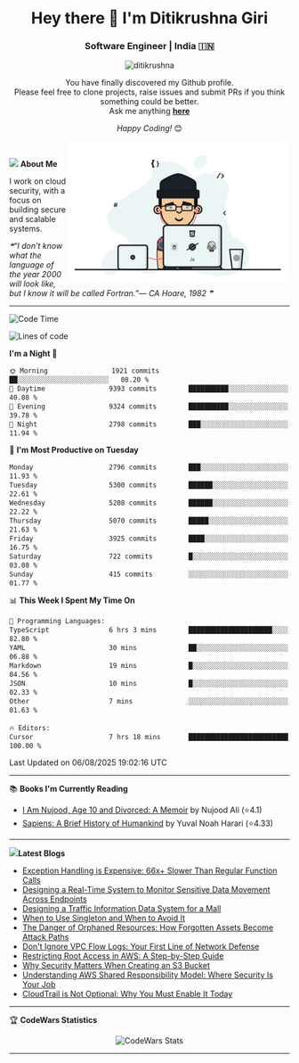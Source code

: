 <h1 align="center">Hey there 👋 I'm Ditikrushna Giri</h1>
<h3 align="center">Software Engineer | India 🇮🇳</h3>
 <p align="center"> <img src="https://komarev.com/ghpvc/?username=ditikrushna" alt="ditikrushna" /> </p>

<div align="center">
You have finally discovered my Github profile. <br>
Please feel free to clone projects, raise issues and submit PRs if you think something could be better. <br>
Ask me anything <a href="https://github.com/ditikrushna/ditikrushna/issues/new"><b>here</b></a><br>

<i>Happy Coding!</i> 😊
</div>

<img align="right" alt="Coding" width="400" src="https://github.com/ditikrushna/ditikrushna/blob/master/charts/programmer_transparent.gif">

</br>

<img src="https://media.giphy.com/media/WUlplcMpOCEmTGBtBW/giphy.gif" width="30"> **About Me**

I work on cloud security, with a focus on building secure and scalable systems.

<!--STARTS_HERE_QUOTE_README-->
<i>❝“I don’t know what the language of the year 2000 will look like, but I know it will be called Fortran.”— CA Hoare, 1982  ❞</i>
<!--ENDS_HERE_QUOTE_README-->
 
---

<!--START_SECTION:waka-->
![Code Time](http://img.shields.io/badge/Code%20Time-851%20hrs%2044%20mins-blue)

![Lines of code](https://img.shields.io/badge/From%20Hello%20World%20I%27ve%20Written-2.8%20million%20lines%20of%20code-blue)

**I'm a Night 🦉** 

```text
🌞 Morning                1921 commits        ██░░░░░░░░░░░░░░░░░░░░░░░   08.20 % 
🌆 Daytime                9393 commits        ██████████░░░░░░░░░░░░░░░   40.08 % 
🌃 Evening                9324 commits        ██████████░░░░░░░░░░░░░░░   39.78 % 
🌙 Night                  2798 commits        ███░░░░░░░░░░░░░░░░░░░░░░   11.94 % 
```
📅 **I'm Most Productive on Tuesday** 

```text
Monday                   2796 commits        ███░░░░░░░░░░░░░░░░░░░░░░   11.93 % 
Tuesday                  5300 commits        ██████░░░░░░░░░░░░░░░░░░░   22.61 % 
Wednesday                5208 commits        ██████░░░░░░░░░░░░░░░░░░░   22.22 % 
Thursday                 5070 commits        █████░░░░░░░░░░░░░░░░░░░░   21.63 % 
Friday                   3925 commits        ████░░░░░░░░░░░░░░░░░░░░░   16.75 % 
Saturday                 722 commits         █░░░░░░░░░░░░░░░░░░░░░░░░   03.08 % 
Sunday                   415 commits         ░░░░░░░░░░░░░░░░░░░░░░░░░   01.77 % 
```


📊 **This Week I Spent My Time On** 

```text
💬 Programming Languages: 
TypeScript               6 hrs 3 mins        █████████████████████░░░░   82.80 % 
YAML                     30 mins             ██░░░░░░░░░░░░░░░░░░░░░░░   06.88 % 
Markdown                 19 mins             █░░░░░░░░░░░░░░░░░░░░░░░░   04.56 % 
JSON                     10 mins             █░░░░░░░░░░░░░░░░░░░░░░░░   02.33 % 
Other                    7 mins              ░░░░░░░░░░░░░░░░░░░░░░░░░   01.63 % 

🔥 Editors: 
Cursor                   7 hrs 18 mins       █████████████████████████   100.00 % 
```


 Last Updated on 06/08/2025 19:02:16 UTC
<!--END_SECTION:waka-->

---

📚 **Books I'm Currently Reading**
<!-- GOODREADS-LIST:START -->
- [I Am Nujood, Age 10 and Divorced: A Memoir](https://www.goodreads.com/review/show/7689086604?utm_medium=api&utm_source=rss) by Nujood Ali (⭐️4.1)
- [Sapiens: A Brief History of Humankind](https://www.goodreads.com/review/show/3198808213?utm_medium=api&utm_source=rss) by Yuval Noah Harari (⭐️4.33)
<!-- GOODREADS-LIST:END -->

---


<img src="http://www.netanimations.net/livres-13.gif" width="40">**Latest Blogs** 

<!-- BLOG-POST-LIST:START -->
- [Exception Handling is Expensive: 66x+ Slower Than Regular Function Calls](https://www.ditikrushna.space/blog/exception-handling-performance-jvm)
- [Designing a Real-Time System to Monitor Sensitive Data Movement Across Endpoints](https://www.ditikrushna.space/blog/endpoint-data-movement-monitoring)
- [Designing a Traffic Information Data System for a Mall](https://www.ditikrushna.space/blog/mall-traffic-data-system-design)
- [When to Use Singleton and When to Avoid It](https://www.ditikrushna.space/blog/singleton-pattern-guide)
- [The Danger of Orphaned Resources: How Forgotten Assets Become Attack Paths](https://www.ditikrushna.space/blog/orphaned-resources-risk)
- [Don't Ignore VPC Flow Logs: Your First Line of Network Defense](https://www.ditikrushna.space/blog/vpc-flow-logs-importance)
- [Restricting Root Access in AWS: A Step-by-Step Guide](https://www.ditikrushna.space/blog/restrict-root-access-aws)
- [Why Security Matters When Creating an S3 Bucket](https://www.ditikrushna.space/blog/s3-bucket-security-matters)
- [Understanding AWS Shared Responsibility Model: Where Security Is Your Job](https://www.ditikrushna.space/blog/aws-shared-responsibility-model)
- [CloudTrail is Not Optional: Why You Must Enable It Today](https://www.ditikrushna.space/blog/enable-cloudtrail-now)
<!-- BLOG-POST-LIST:END -->

--- 

🏆 **CodeWars Statistics**

<div align="center">
  <img src="https://github.r2v.ch/codewars?user=ditikrushna&name=true&top_languages=true&stroke=%23b362ff&theme=purple_dark&hide_clan=true&hide_rank=true" alt="CodeWars Stats" width="300" height="200">
</div>

---
